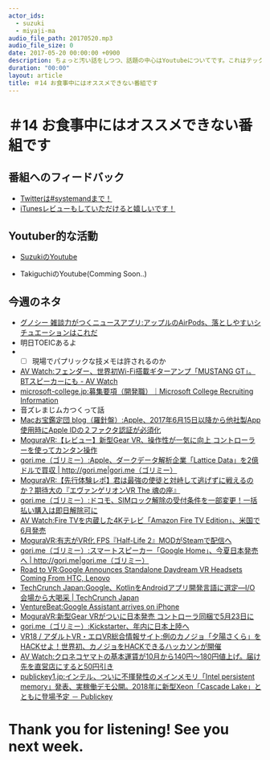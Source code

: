 ```yaml
---
actor_ids:
  - suzuki
  - miyaji-ma
audio_file_path: 20170520.mp3
audio_file_size: 0
date: 2017-05-20 00:00:00 +0900
description: ちょっと汚い話をしつつ、話題の中心はYoutubeについてです。これはテック系なの？？楽しいから大丈夫でしょう！
duration: "00:00"
layout: article
title: ＃14 お食事中にはオススメできない番組です
---
```

# ＃14 お食事中にはオススメできない番組です

## 番組へのフィードバック
* [Twitterは#systemandまで！](https://twitter.com/search?q=%23systemand)
* [iTunesレビューもしていただけると嬉しいです！](https://itunes.apple.com/jp/podcast/systemand-online/id1205168408?mt=2)

## Youtuber的な活動
* [SuzukiのYoutube](https://www.youtube.com/channel/UCqTozqKO5AWD8OccCnW3Rvw)

* TakiguchiのYoutube(Comming Soon..)

## 今週のネタ
* [グノシー 雑談力がつくニュースアプリ:アップルのAirPods、落としやすいシチュエーションはこれだ](https://gunosy.com/articles/awgcG)
* 明日TOEICあるよ
* - [ ] 現場でパプリックな技メモは許されるのか
* [AV Watch:フェンダー、世界初Wi-Fi搭載ギターアンプ「MUSTANG GT」。BTスピーカーにも - AV Watch](http://av.watch.impress.co.jp/docs/news/1058207.html)
* [microsoft-college.jp:募集要項（開発職）｜Microsoft College Recruiting Information](http://microsoft-college.jp/recruit/development.html)
* 音ズレまじムカつくって話
* [Macお宝鑑定団 blog（羅針盤）:Apple、2017年6月15日以降から他社製App使用時にApple IDの２ファクタ認証が必須化](http://feedproxy.google.com/~r/macotakara/fMAL/~3/NMiu6IQPQVg/entry-32485.html)
* [MoguraVR:【レビュー】新型Gear VR、操作性が一気に向上 コントローラーを使ってカンタン操作](http://www.moguravr.com/new-gear-vr-3/)
* [gori.me（ゴリミー）:Apple、ダークデータ解析企業「Lattice Data」を2億ドルで買収 | <http://gori.me|gori.me>（ゴリミー）](https://gori.me/apple/apple-news/95851)
* [MoguraVR:【先行体験レポ】君は最強の使徒と対峙して逃げずに戦えるのか？期待大の『エヴァンゲリオンVR The 魂の座』](http://www.moguravr.com/eva-vr/)
* [gori.me（ゴリミー）:ドコモ、SIMロック解除の受付条件を一部変更！一括払い購入は即日解除可に](https://gori.me/mobile/smartphone/95910)
* [AV Watch:Fire TVを内蔵した4Kテレビ「Amazon Fire TV Edition」、米国で6月発売](http://rss.rssad.jp/rss/artclk/9AedEpHgKT6D/a72c6c29a214f9343667ca02cb41fefa?ul=NK_HngNn7mW1iQ5NMCHWFNhSqcaU7qUYpsSeEM1nUObs2zI3ogpuU7IF2GfGryqJK3d3D8KWCMKJBhz0C10fApqQhkLJ)
* [MoguraVR:有志がVR化 FPS『Half-Life 2』MODがSteamで配信へ](http://www.moguravr.com/half-life-2-mod-vr/)
* [gori.me（ゴリミー）:スマートスピーカー「Google Home」、今夏日本発売へ | <http://gori.me|gori.me>（ゴリミー）](https://gori.me/google/google-news/95928)
* [Road to VR:Google Announces Standalone Daydream VR Headsets Coming From HTC, Lenovo](http://www.roadtovr.com/google-announces-standalone-daydream-vr-headsets-coming-htc-lenovo/)
* [TechCrunch Japan:Google、KotlinをAndroidアプリ開発言語に選定―I/O会場から大喝采 | TechCrunch Japan](http://jp.techcrunch.com/2017/05/18/20170517google-makes-kotlin-a-first-class-language-for-writing-android-apps/)
* [VentureBeat:Google Assistant arrives on iPhone](https://venturebeat.com/2017/05/17/google-assistant-arrives-on-iphone/)
* [MoguraVR:新型Gear VRがついに日本発売 コントローラ同梱で5月23日に](http://www.moguravr.com/new-gear-vr-controlle/)
* [gori.me（ゴリミー）:Kickstarter、年内に日本上陸へ](https://gori.me/it/95947)
* [VR18 / アダルトVR・エロVR総合情報サイト:例のカノジョ「夕陽さくら」をHACKせよ！世界初、カノジョをHACKできるハッカソンが開催](http://vr18.jp/archives/4977)
* [AV Watch:クロネコヤマトの基本運賃が10月から140円～180円値上げ。届け先を直営店にすると50円引き](http://rss.rssad.jp/rss/artclk/9AedEpHgKT6D/bcce2183b7ee9831f20f312dafdca88f?ul=djk_nSnCmQ6ZB5mdOPybAuLa.7h05mFOAqb.FqACfwMiYG63zGFyD4DwfJV8qqoZ0us0ukxkUEqXqtaN.NdzUjQvEyTX)
* [publickey1.jp:インテル、ついに不揮発性のメインメモリ「Intel persistent memory」発表、実稼働デモ公開。2018年に新型Xeon「Cascade Lake」とともに登場予定 － Publickey](http://www.publickey1.jp/blog/17/intel_persistent_memory2018xeoncascade_lake.html)

# Thank you for listening! See you next week.
